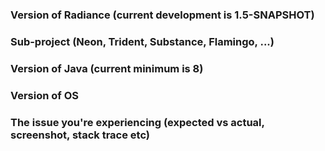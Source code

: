 ### Version of Radiance (current development is 1.5-SNAPSHOT)

### Sub-project (Neon, Trident, Substance, Flamingo, ...)

### Version of Java (current minimum is 8)

### Version of OS

### The issue you're experiencing (expected vs actual, screenshot, stack trace etc)
